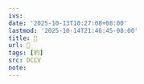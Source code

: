 ```yaml
---
ivs:
date: '2025-10-13T10:27:08+08:00'
lastmod: '2025-10-14T21:46:45-08:00'
title: 􁶀
url: 􁶀
tags: [豹]
src: DCCV
note:
---
```

